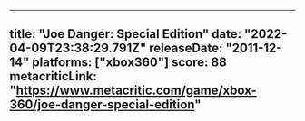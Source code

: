 
---
title: "Joe Danger: Special Edition"
date: "2022-04-09T23:38:29.791Z"
releaseDate: "2011-12-14"
platforms: ["xbox360"]
score: 88
metacriticLink: "https://www.metacritic.com/game/xbox-360/joe-danger-special-edition"
---
